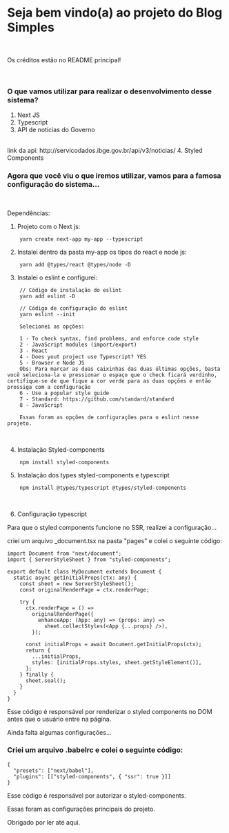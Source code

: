 # Seja bem vindo(a) ao projeto do Blog Simples

<br>

Os créditos estão no README principal!

<br>

### O que vamos utilizar para realizar o desenvolvimento desse sistema?

1. Next JS
2. Typescript
3. API de noticias do Governo
<br>
link da api: http://servicodados.ibge.gov.br/api/v3/noticias/
4. Styled Components

<br>

### Agora que você viu o que iremos utilizar, vamos para a famosa configuração do sistema...

<br>

Dependências:

1. Projeto com o Next js:

~~~
    yarn create next-app my-app --typescript
~~~

2. Instalei dentro da pasta my-app os tipos do react e node js:

~~~
    yarn add @types/react @types/node -D
~~~

3. Instalei o eslint e configurei: 
~~~
    // Código de instalação do eslint
    yarn add eslint -D

    // Código de configuração do eslint
    yarn eslint --init

    Selecionei as opções:

    1 - To check syntax, find problems, and enforce code style
    2 - JavaScript modules (import/export)
    3 - React
    4 - Does yout project use Typescript? YES
    5 - Browser e Node JS
    Obs: Para marcar as duas caixinhas das duas últimas opções, basta você seleciona-la e pressionar o espaço que o check ficará verdinho, certifique-se de que fique a cor verde para as duas opções e então prossiga com a configuração
    6 - Use a popular style guide
    7 - Standard: https://github.com/standard/standard
    8 - JavaScript

    Essas foram as opções de configurações para o eslint nesse projeto.
~~~

<br>

4. Instalação Styled-components
~~~
    npm install styled-components
~~~

5. Instalação dos types styled-components e typescript
~~~
    npm install @types/typescript @types/styled-components
~~~

<br>

6. Configuração typescript 


Para que o styled components funcione no SSR, realizei a configuração... 

criei um arquivo _document.tsx na pasta "pages" e colei o seguinte código: 

~~~
import Document from "next/document";
import { ServerStyleSheet } from "styled-components";

export default class MyDocument extends Document {
  static async getInitialProps(ctx: any) {
    const sheet = new ServerStyleSheet();
    const originalRenderPage = ctx.renderPage;

    try {
      ctx.renderPage = () =>
        originalRenderPage({
          enhanceApp: (App: any) => (props: any) =>
            sheet.collectStyles(<App {...props} />),
        });

      const initialProps = await Document.getInitialProps(ctx);
      return {
        ...initialProps,
        styles: [initialProps.styles, sheet.getStyleElement()],
      };
    } finally {
      sheet.seal();
    }
  }
}
~~~

Esse código é responsável por renderizar o styled components no DOM antes que o usuário entre na página.

Ainda falta algumas configurações...

### Criei um arquivo .babelrc e colei o seguinte código: 
~~~
{
  "presets": ["next/babel"],
  "plugins": [["styled-components", { "ssr": true }]]
}
~~~

Esse código é responsável por autorizar o styled-components.

Essas foram as configurações principais do projeto.

Obrigado por ler até aqui.
